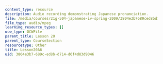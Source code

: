 ```yaml
---
content_type: resource
description: Audio recording demonstrating Japanese pronunciation.
file: /media/courses/21g-504-japanese-iv-spring-2009/3804e3b7689ced8bd714d6f4d83d9046_Lesson20A6.mp3
file_type: audio/mpeg
learning_resource_types: []
ocw_type: OCWFile
parent_title: Lesson 20
parent_type: CourseSection
resourcetype: Other
title: Lesson20A6
uid: 3804e3b7-689c-ed8b-d714-d6f4d83d9046
---
```

